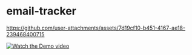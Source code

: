 # email-tracker



https://github.com/user-attachments/assets/7d19cf10-b451-4167-ae18-239468400715



[![Watch the Demo video](https://raw.githubusercontent.com/Manoj-Katta/videos/master/Email_Track.jpg)](https://raw.githubusercontent.com/Manoj-Katta/videos/master/Demo.mp4)

